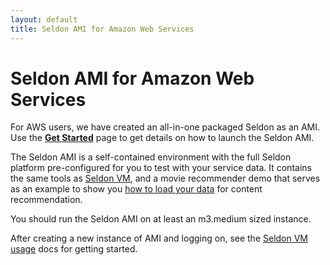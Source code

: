 ```yaml
---
layout: default
title: Seldon AMI for Amazon Web Services
---
```


# Seldon AMI for Amazon Web Services

For AWS users, we have created an all-in-one packaged Seldon as an AMI.  
Use the [**Get Started**](//www.seldon.io/get-started/) page to get details on how to launch the Seldon AMI.

The Seldon AMI is a self-contained environment with the full Seldon platform pre-configured for you to test with your service data. It contains the same tools as [Seldon VM](vm.html), and a movie recommender demo that serves as an example to show you [how to load your data](data.html) for content recommendation.

You should run the Seldon AMI on at least an m3.medium sized instance.

After creating a new instance of AMI and logging on, see the [Seldon VM usage](vm-usage.html) docs for getting started.

